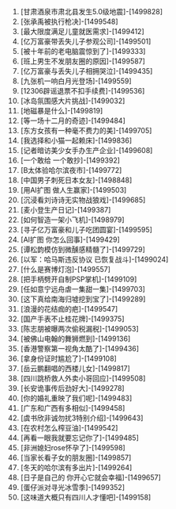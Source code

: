 
1. [甘肃酒泉市肃北县发生5.0级地震]-[1499828]
1. [张承禹被执行枪决]-[1499548]
1. [最大限度满足儿童就医需求]-[1499412]
1. [亿万富豪带丢失儿子参观公司]-[1499501]
1. [被十年前的老电脑震惊到了]-[1499333]
1. [班上男生不发朋友圈的原因]-[1499587]
1. [亿万富豪与丢失儿子相拥哭泣]-[1499435]
1. [九张机一响白月光登场]-[1499559]
1. [12306辟谣退票不扣手续费]-[1499536]
1. [冰岛氛围感大片挑战]-[1499032]
1. [地磁暴是什么]-[1499819]
1. [等一场十二月的奇迹]-[1499484]
1. [东方女孩有一种毫不费力的美]-[1499705]
1. [我选择和小猫一起赖床]-[1499836]
1. [记者暗访美少女手办生产企业]-[1499608]
1. [一个敢给 一个敢抄]-[1499392]
1. [B太体验哈尔滨夜市]-[1499772]
1. [中国男子刺死日本女友]-[1498848]
1. [用AI扩图 做人生赢家]-[1499503]
1. [沉浸看刘诗诗无实物战狼戏]-[1499685]
1. [麦小登生产日记]-[1499387]
1. [如何智造一架小飞机]-[1498979]
1. [寻子亿万富豪和儿子吃团圆宴]-[1499595]
1. [AI扩图 你怎么回事]-[1499429]
1. [谭松韵模仿到微醺感精髓了]-[1499729]
1. [以军：哈马斯违反协议 已恢复战斗]-[1499024]
1. [什么是赛博灯泡]-[1499557]
1. [把手柄劈开自制PSP掌机]-[1499109]
1. [任如意宁远舟虐一集甜一集]-[1499703]
1. [这下真给南海归墟挖到宝了]-[1499289]
1. [浪漫的花结痂的疤]-[1499547]
1. [国产手表不止桂花牌]-[1499375]
1. [陈志朋被曝两次偷税漏税]-[1499053]
1. [被佛山电翰的舞狮燃到]-[1499136]
1. [香港警察第一视角太酷了]-[1499436]
1. [拿身份证时尴尬了]-[1499108]
1. [岳云鹏翻唱的西楼儿女]-[1499817]
1. [四川跳桥救人外卖小哥回应]-[1499508]
1. [长安诡事传后劲好大]-[1499278]
1. [你的婚礼重映了我们呢]-[1499483]
1. [广东和广西有多相似]-[1499458]
1. [虞书欣非诚勿扰3特别介绍]-[1499643]
1. [在农村怎么榨豆油]-[1499542]
1. [再看一眼我就要忘记你了]-[1499485]
1. [非洲媳妇rose怀孕了]-[1499598]
1. [当家长看子女的朋友圈]-[1499857]
1. [冬天的哈尔滨有多出片]-[1499264]
1. [日子是自己的 你开心它就会幸福]-[1499657]
1. [蛋仔派对寻光冰雪季]-[1499352]
1. [这味道大概只有四川人才懂吧]-[1499158]